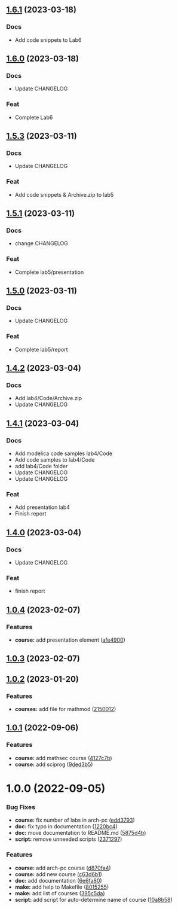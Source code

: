 <a name="1.6.1"></a>
## [1.6.1](https://github.com/tekerinkin/study_2022-2023_mathmod/compare/1.6.0...1.6.1) (2023-03-18)

### Docs

* Add code snippets to Lab6

<a name="1.6.0"></a>
## [1.6.0](https://github.com/tekerinkin/study_2022-2023_mathmod/compare/1.5.3...1.6.0) (2023-03-18)

### Docs

* Update CHANGELOG

### Feat

* Complete Lab6

<a name="1.5.3"></a>
## [1.5.3](https://github.com/tekerinkin/study_2022-2023_mathmod/compare/1.5.2...1.5.3) (2023-03-11)

### Docs

* Update CHANGELOG

### Feat

* Add code snippets & Archive.zip to lab5


<a name="1.5.1"></a>
## [1.5.1](https://github.com/tekerinkin/study_2022-2023_mathmod/compare/1.5.0...1.5.1) (2023-03-11)

### Docs

* change CHANGELOG

### Feat

* Complete lab5/presentation

<a name="1.5.0"></a>
## [1.5.0](https://github.com/tekerinkin/study_2022-2023_mathmod/compare/1.4.2...1.5.0) (2023-03-11)

### Docs

* Update CHANGELOG

### Feat

* Complete lab5/report

<a name="1.4.2"></a>
## [1.4.2](https://github.com/tekerinkin/study_2022-2023_mathmod/compare/1.4.1...1.4.2) (2023-03-04)

### Docs

* Add lab4/Code/Archive.zip
* Update CHANGELOG



<a name="1.4.1"></a>
## [1.4.1](https://github.com/tekerinkin/study_2022-2023_mathmod/compare/1.4.0...1.4.1) (2023-03-04)

### Docs

* Add modelica code samples lab4/Code
* Add code samples to lab4/Code
* add lab4/Code folder
* Update CHANGELOG
* Update CHANGELOG

### Feat

* Add presentation lab4
* Finish report


<a name="1.4.0"></a>
## [1.4.0](https://github.com/tekerinkin/study_2022-2023_mathmod/compare/1.3.1...1.4.0) (2023-03-04)

### Docs

* Update CHANGELOG

### Feat

* finish report


## [1.0.4](https://github.com/yamadharma/course-directory-student-template/compare/v1.0.3...v1.0.4) (2023-02-07)


### Features

* **course:** add presentation element ([afe4900](https://github.com/yamadharma/course-directory-student-template/commit/afe49009b2f1ca47385f3020048617a0570ed196))



## [1.0.3](https://github.com/yamadharma/course-directory-student-template/compare/v1.0.2...v1.0.3) (2023-02-07)



## [1.0.2](https://github.com/yamadharma/course-directory-student-template/compare/v1.0.1...v1.0.2) (2023-01-20)


### Features

* **courses:** add file for mathmod ([2150012](https://github.com/yamadharma/course-directory-student-template/commit/2150012e885375b09edc64d4c709bfb8bc6edacc))



## [1.0.1](https://github.com/yamadharma/course-directory-student-template/compare/v1.0.0...v1.0.1) (2022-09-06)


### Features

* **course:** add mathsec course ([4127c7b](https://github.com/yamadharma/course-directory-student-template/commit/4127c7b10f6784e6d3e54effa3b1e57b4808dfe6))
* **course:** add sciprog ([9ded3b5](https://github.com/yamadharma/course-directory-student-template/commit/9ded3b53f48275c394b3c6bdb465013e83d88def))



# 1.0.0 (2022-09-05)


### Bug Fixes

* **course:** fix number of labs in arch-pc ([edd3793](https://github.com/yamadharma/course-directory-student-template/commit/edd379372c071c796cf84c38cdd7fe996afd0cdb))
* **doc:** fix typo in documentation ([1220bc4](https://github.com/yamadharma/course-directory-student-template/commit/1220bc4a802e558e2a18036b43e39ca131ee644c))
* **doc:** move documentation to README.md ([5875d4b](https://github.com/yamadharma/course-directory-student-template/commit/5875d4bc52646e868974ec518a96fe18c0235b40))
* **script:** remove unneeded scripts ([2371297](https://github.com/yamadharma/course-directory-student-template/commit/23712978562979560713861201f50c82e447e042))


### Features

* **course:** add arch-pc course ([d870fa4](https://github.com/yamadharma/course-directory-student-template/commit/d870fa48c7955d3a068e14bb096c5530c9c48ee1))
* **course:** add new course ([c63d6b1](https://github.com/yamadharma/course-directory-student-template/commit/c63d6b162ed4df91d96bd9a9ea5ee014bdd42f73))
* **doc:** add documentation ([6e6fa80](https://github.com/yamadharma/course-directory-student-template/commit/6e6fa80ecf9a7a2fa1dbd3e45cdf28dc07a1a1f8))
* **make:** add help to Makefile ([8015255](https://github.com/yamadharma/course-directory-student-template/commit/8015255d434b2a4735f0ea406ef99be4d68f8b6f))
* **make:** add list of courses ([395c5da](https://github.com/yamadharma/course-directory-student-template/commit/395c5da4de44d792ee5ceb45f255004a0e0f7e30))
* **script:** add script for auto-determine name of course ([10a8b58](https://github.com/yamadharma/course-directory-student-template/commit/10a8b58ccf830930dc6daf15d664582ce87913e3))




